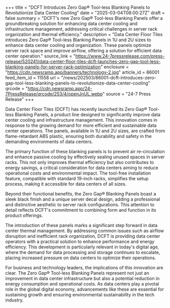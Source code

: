 +++
title = "DCFT Introduces Zero Gap® Tool-less Blanking Panels to Revolutionize Data Center Cooling"
date = "2025-03-04T08:00:27Z"
draft = false
summary = "DCFT's new Zero Gap® Tool-less Blanking Panels offer a groundbreaking solution for enhancing data center cooling and infrastructure management, addressing critical challenges in server rack organization and thermal efficiency."
description = "Data Center Floor Tiles introduces Zero Gap® Tool-less Blanking Panels in 1U and 2U sizes to enhance data center cooling and organization. These panels optimize server rack space and improve airflow, offering a solution for efficient data center operation."
source_link = "https://www.24-7pressrelease.com/press-release/520241/data-center-floor-tiles-dcft-launches-zero-gap-tool-less-blanking-panels-for-server-rack-optimization"
enclosure = "https://cdn.newsramp.app/banners/technology-2.jpg"
article_id = 86001
feed_item_id = 11558
url = "/news/202503/86001-dcft-introduces-zero-gap-tool-less-blanking-panels-to-revolutionize-data-center-cooling"
qrcode = "https://cdn.newsramp.app/24-7PressRelease/qrcode/253/4/openJnUL.webp"
source = "24-7 Press Release"
+++

<p>Data Center Floor Tiles (DCFT) has recently launched its Zero Gap® Tool-less Blanking Panels, a product line designed to significantly improve data center cooling and infrastructure management. This innovation comes in response to the growing demand for more efficient and sustainable data center operations. The panels, available in 1U and 2U sizes, are crafted from flame-retardant ABS plastic, ensuring both durability and safety in the demanding environments of data centers.</p><p>The primary function of these blanking panels is to prevent air re-circulation and enhance passive cooling by effectively sealing unused spaces in server racks. This not only improves thermal efficiency but also contributes to energy savings, a critical consideration for data centers aiming to reduce operational costs and environmental impact. The tool-free installation feature, compatible with standard 19-inch racks, simplifies the setup process, making it accessible for data centers of all sizes.</p><p>Beyond their functional benefits, the Zero Gap® Blanking Panels boast a sleek black finish and a unique server decal design, adding a professional and distinctive aesthetic to server rack configurations. This attention to detail reflects DCFT's commitment to combining form and function in its product offerings.</p><p>The introduction of these panels marks a significant step forward in data center thermal management. By addressing common issues such as airflow disruption and inefficient rack organization, DCFT is providing data center operators with a practical solution to enhance performance and energy efficiency. This development is particularly relevant in today's digital age, where the demand for data processing and storage continues to escalate, placing increased pressure on data centers to optimize their operations.</p><p>For business and technology leaders, the implications of this innovation are clear. The Zero Gap® Tool-less Blanking Panels represent not just an improvement in data center infrastructure but also a potential reduction in energy consumption and operational costs. As data centers play a pivotal role in the global digital economy, advancements like these are essential for sustaining growth and ensuring environmental sustainability in the tech industry.</p>